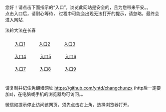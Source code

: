 您好！请点击下面指示的“入口”，浏览此网站是安全的，且为您带来平安。。 <br/>
点击入口后，请耐心等待， 过程中可能会出现无法打开的提示，请忽略，最终会进入网站. </br>

法轮大法在长春<br/>
<div style="padding:10px"><a style="margin:20px" target="_blank" href="https://d4a3xfdf64z90.cloudfront.net/2Qpsp?aarcdt" id="ccLink1" rel="nofollow">入口1</a> <a target="_blank" style="margin:20px" href="https://d2n8ultwt8hzlx.cloudfront.net/2Qpsp?mctjvi" id="ccLink2" rel="nofollow">入口2</a> <a style="margin:20px" target="_blank" href="https://dywkh4dpn1vi1.cloudfront.net/2Qpsp?fxxwqqll" id="ccLink3" rel="nofollow">入口3</a></div>

<div style="padding:10px" ><a style="margin:20px" target="_blank" href="https://d4a3xfdf64z90.cloudfront.net/2Qpsp?aarcdt" id="ccLink4" rel="nofollow">入口4</a> <a style="margin:20px" href="https://d2n8ultwt8hzlx.cloudfront.net/2Qpsp?mctjvi" target="_blank" id="ccLink5" rel="nofollow">入口5</a> <a style="margin:20px" href="https://dywkh4dpn1vi1.cloudfront.net/2Qpsp?fxxwqqll" target="_blank" id="ccLink6" rel="nofollow">入口6</a></div>

<div style="padding:10px"><a style="margin:20px" target="_blank" href="https://d4a3xfdf64z90.cloudfront.net/2Qpsp?aarcdt" id="ccLink7" rel="nofollow">入口7</a> <a style="margin:20px" href="https://d2n8ultwt8hzlx.cloudfront.net/2Qpsp?mctjvi" target="_blank" id="ccLink8" rel="nofollow">入口8</a> <a style="margin:20px" target="_blank" href="https://dywkh4dpn1vi1.cloudfront.net/2Qpsp?fxxwqqll" id="ccLink9" rel="nofollow">入口9</a></div>

<br/>



请复制并记住免翻墙网址 https://github.com/yntd/changchunzx (http后一定要加s)，在电脑或手机的浏览器均可访问。。<br/>

微信如提示停止访问该网页，须先点击右上角，选择浏览器打开。
